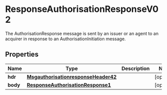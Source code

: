 

# ResponseAuthorisationResponseV02

The AuthorisationResponse message is sent by an issuer or an agent to an acquirer in response to an AuthorisationInitiation message.
## Properties

Name | Type | Description | Notes
------------ | ------------- | ------------- | -------------
**hdr** | [**MsgauthorisationresponseHeader42**](MsgauthorisationresponseHeader42.md) |  |  [optional]
**body** | [**ResponseAuthorisationResponse1**](ResponseAuthorisationResponse1.md) |  |  [optional]



